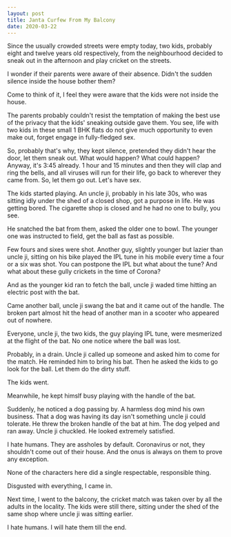 ```yaml
---
layout: post
title: Janta Curfew From My Balcony
date: 2020-03-22
---
```

Since the usually crowded streets were empty today, two kids, probably eight and twelve years old respectively, from the neighbourhood decided to sneak out in the afternoon and play cricket on the streets. 

I wonder if their parents were aware of their absence. Didn't the sudden silence inside the house bother them? 

Come to think of it, I feel they were aware that the kids were not inside the house.

The parents probably couldn't resist the temptation of making the best use of the privacy that the kids' sneaking outside gave them. You see, life with two kids in these small 1 BHK flats do not give much opportunity to even make out, forget engage in fully-fledged sex.

So, probably that's why, they kept silence, pretended they didn't hear the door, let them sneak out. What would happen? What could happen? Anyway, it's 3:45 already. 1 hour and 15 minutes and then they will clap and ring the bells, and all viruses will run for their life, go back to wherever they came from. So, let them go out. Let's have sex.

The kids started playing. An uncle ji, probably in his late 30s, who was sitting idly under the shed of a closed shop, got a purpose in life. He was getting bored. The cigarette shop is closed and he had no one to bully, you see.

He snatched the bat from them, asked the older one to bowl. The younger one was instructed to field, get the ball as fast as possible.

Few fours and sixes were shot. Another guy, slightly younger but lazier than uncle ji, sitting on his bike played the IPL tune in his mobile every time a four or a six was shot. You can postpone the IPL but what about the tune? And what about these gully crickets in the time of Corona?

And as the younger kid ran to fetch the ball, uncle ji waded time hitting an electric post with the bat. 

Came another ball, uncle ji swang the bat and it came out of the handle. The broken part almost hit the head of another man in a scooter who appeared out of nowhere.

Everyone, uncle ji, the two kids, the guy playing IPL tune, were mesmerized at the flight of the bat. No one notice where the ball was lost. 

Probably, in a drain. Uncle ji called up someone and asked him to come for the match. He reminded him to bring his bat. Then he asked the kids to go look for the ball. Let them do the dirty stuff. 

The kids went.

Meanwhile, he kept himslf busy playing with the handle of the bat.

Suddenly, he noticed a dog passing by. A harmless dog mind his own business. That a dog was having its day isn't something uncle ji could tolerate. He threw the broken handle of the bat at him. The dog yelped and ran away. Uncle ji chuckled. He looked extremely satisfied.

I hate humans. They are assholes by default. Coronavirus or not, they shouldn't come out of their house. And the onus is always on them to prove any exception.

None of the characters here did a single respectable, responsible thing. 

Disgusted with everything, I came in.

Next time, I went to the balcony, the cricket match was taken over by all the adults in the locality. The kids were still there, sitting under the shed of the same shop where uncle ji was sitting earlier.

I hate humans. I will hate them till the end.
